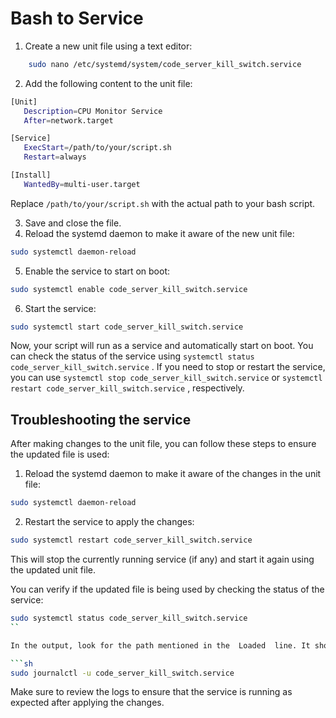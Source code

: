# Bash to Service

1. Create a new unit file using a text editor:

```sh
    sudo nano /etc/systemd/system/code_server_kill_switch.service
```

2. Add the following content to the unit file:

```sh
[Unit]
   Description=CPU Monitor Service
   After=network.target

[Service]
   ExecStart=/path/to/your/script.sh
   Restart=always

[Install]
   WantedBy=multi-user.target
```

Replace  `/path/to/your/script.sh`  with the actual path to your bash script. 

3. Save and close the file. 
4. Reload the systemd daemon to make it aware of the new unit file:

```sh
sudo systemctl daemon-reload
```

5. Enable the service to start on boot:

```sh
sudo systemctl enable code_server_kill_switch.service
```

6. Start the service:

```sh
sudo systemctl start code_server_kill_switch.service
```

Now, your script will run as a service and automatically start on boot. You can check the status of the service using  `systemctl status code_server_kill_switch.service` . If you need to stop or restart the service, you can use  `systemctl stop code_server_kill_switch.service`  or  `systemctl restart code_server_kill_switch.service` , respectively.

## Troubleshooting the service

After making changes to the unit file, you can follow these steps to ensure the updated file is used: 
 
1. Reload the systemd daemon to make it aware of the changes in the unit file:

```sh
sudo systemctl daemon-reload
```

2. Restart the service to apply the changes:

```sh
sudo systemctl restart code_server_kill_switch.service
```

This will stop the currently running service (if any) and start it again using the updated unit file. 
 
You can verify if the updated file is being used by checking the status of the service:

```sh
sudo systemctl status code_server_kill_switch.service
``

In the output, look for the path mentioned in the  Loaded  line. It should reflect the absolute path to the unit file you updated. Additionally, you can also check the logs of the service to see if any errors or warnings are reported:

```sh
sudo journalctl -u code_server_kill_switch.service
```

Make sure to review the logs to ensure that the service is running as expected after applying the changes.